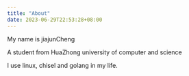 ```yaml
---
title: "About"
date: 2023-06-29T22:53:28+08:00
---
```


My name is jiajunCheng

A student from HuaZhong university of computer and science

I use linux, chisel and golang in my life.



